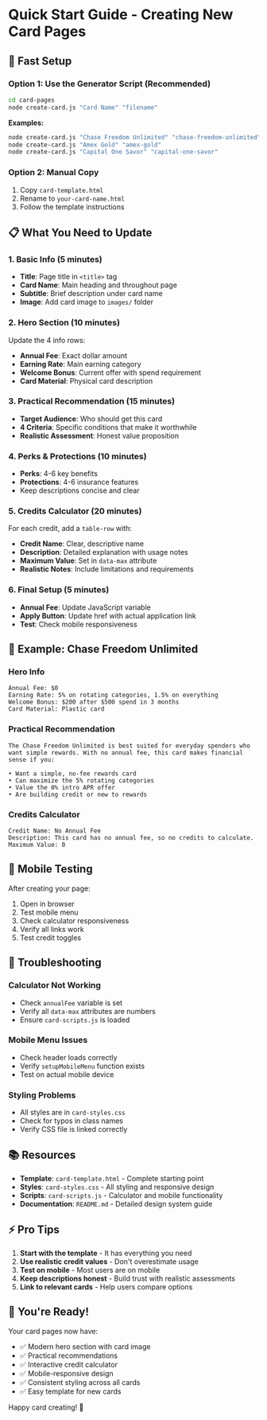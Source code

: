# Quick Start Guide - Creating New Card Pages

## 🚀 Fast Setup

### Option 1: Use the Generator Script (Recommended)
```bash
cd card-pages
node create-card.js "Card Name" "filename"
```

**Examples:**
```bash
node create-card.js "Chase Freedom Unlimited" "chase-freedom-unlimited"
node create-card.js "Amex Gold" "amex-gold"
node create-card.js "Capital One Savor" "capital-one-savor"
```

### Option 2: Manual Copy
1. Copy `card-template.html`
2. Rename to `your-card-name.html`
3. Follow the template instructions

## 📋 What You Need to Update

### 1. Basic Info (5 minutes)
- **Title**: Page title in `<title>` tag
- **Card Name**: Main heading and throughout page
- **Subtitle**: Brief description under card name
- **Image**: Add card image to `images/` folder

### 2. Hero Section (10 minutes)
Update the 4 info rows:
- **Annual Fee**: Exact dollar amount
- **Earning Rate**: Main earning category
- **Welcome Bonus**: Current offer with spend requirement
- **Card Material**: Physical card description

### 3. Practical Recommendation (15 minutes)
- **Target Audience**: Who should get this card
- **4 Criteria**: Specific conditions that make it worthwhile
- **Realistic Assessment**: Honest value proposition

### 4. Perks & Protections (10 minutes)
- **Perks**: 4-6 key benefits
- **Protections**: 4-6 insurance features
- Keep descriptions concise and clear

### 5. Credits Calculator (20 minutes)
For each credit, add a `table-row` with:
- **Credit Name**: Clear, descriptive name
- **Description**: Detailed explanation with usage notes
- **Maximum Value**: Set in `data-max` attribute
- **Realistic Notes**: Include limitations and requirements

### 6. Final Setup (5 minutes)
- **Annual Fee**: Update JavaScript variable
- **Apply Button**: Update href with actual application link
- **Test**: Check mobile responsiveness

## 🎯 Example: Chase Freedom Unlimited

### Hero Info
```
Annual Fee: $0
Earning Rate: 5% on rotating categories, 1.5% on everything
Welcome Bonus: $200 after $500 spend in 3 months
Card Material: Plastic card
```

### Practical Recommendation
```
The Chase Freedom Unlimited is best suited for everyday spenders who want simple rewards. With no annual fee, this card makes financial sense if you:

• Want a simple, no-fee rewards card
• Can maximize the 5% rotating categories
• Value the 0% intro APR offer
• Are building credit or new to rewards
```

### Credits Calculator
```
Credit Name: No Annual Fee
Description: This card has no annual fee, so no credits to calculate.
Maximum Value: 0
```

## 📱 Mobile Testing

After creating your page:
1. Open in browser
2. Test mobile menu
3. Check calculator responsiveness
4. Verify all links work
5. Test credit toggles

## 🔧 Troubleshooting

### Calculator Not Working
- Check `annualFee` variable is set
- Verify all `data-max` attributes are numbers
- Ensure `card-scripts.js` is loaded

### Mobile Menu Issues
- Check header loads correctly
- Verify `setupMobileMenu` function exists
- Test on actual mobile device

### Styling Problems
- All styles are in `card-styles.css`
- Check for typos in class names
- Verify CSS file is linked correctly

## 📚 Resources

- **Template**: `card-template.html` - Complete starting point
- **Styles**: `card-styles.css` - All styling and responsive design
- **Scripts**: `card-scripts.js` - Calculator and mobile functionality
- **Documentation**: `README.md` - Detailed design system guide

## ⚡ Pro Tips

1. **Start with the template** - It has everything you need
2. **Use realistic credit values** - Don't overestimate usage
3. **Test on mobile** - Most users are on mobile
4. **Keep descriptions honest** - Build trust with realistic assessments
5. **Link to relevant cards** - Help users compare options

## 🎉 You're Ready!

Your card pages now have:
- ✅ Modern hero section with card image
- ✅ Practical recommendations
- ✅ Interactive credit calculator
- ✅ Mobile-responsive design
- ✅ Consistent styling across all cards
- ✅ Easy template for new cards

Happy card creating! 🚀 